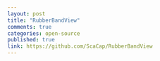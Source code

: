 ```yaml
---
layout: post
title: "RubberBandView"
comments: true
categories: open-source
published: true
link: https://github.com/ScaCap/RubberBandView
---
```

